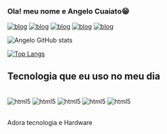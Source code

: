 
### Ola! meu nome e Angelo Cuaiato😁

[![blog](https://img.shields.io/badge/linktree-39E09B?style=for-the-badge&logo=linktree&logoColor=white)]()
[![blog](https://img.shields.io/badge/LinkedIn-0077B5?style=for-the-badge&logo=linkedin&logoColor=white)](https://www.linkedin.com/in/%C3%A2ngelo-cuaiato-bb868035a/)
[![blog](https://img.shields.io/badge/Reddit-FF4500?style=for-the-badge&logo=reddit&logoColor=white)](https://www.reddit.com/user/midirdark230/)
[![blog](https://img.shields.io/badge/Firefox_Browser-FF7139?style=for-the-badge&logo=Firefox-Browser&logoColor=white)]()
[![blog](https://img.shields.io/badge/Windows_11-0078d4?style=for-the-badge&logo=windows-11&logoColor=white)]()


![Angelo GitHub stats](https://github-readme-stats.vercel.app/api?username=Angelo-cuaiato&show_icons=true&theme=radical)

[![Top Langs](https://github-readme-stats.vercel.app/api/top-langs/?username=Angelo-cuaiato&layout=donut-vertical)](https://github.com/anuraghazra/github-readme-stats)

## Tecnologia que eu uso no meu dia

<div style="display: inline_block"><br/> 
    <img align="center" alt="html5" src="https://img.shields.io/badge/Rust-black?style=for-the-badge&logo=rust&logoColor=#E5732" />
    <img align="center" alt="html5" src="https://img.shields.io/badge/Python-FFD43B?style=for-the-badge&logo=python&logoColor=blue" />
    <img align="center" alt="html5" src="https://img.shields.io/badge/HTML5-E34F26?style=for-the-badge&logo=html5&logoColor=white" />
    <img align="center" alt="html5" src="https://img.shields.io/badge/CSS3-1572B6?style=for-the-badge&logo=css3&logoColor=white" />
    <img align="center" alt="html5" src="https://img.shields.io/badge/JavaScript-323330?style=for-the-badge&logo=javascript&logoColor=F7DF1Ee" />
</div><br/>

Adora tecnologia e Hardware

